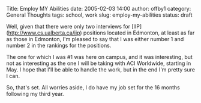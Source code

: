 Title: Employ MY Abilities
date: 2005-02-03 14:00
author: offby1
category: General Thoughts
tags: school, work
slug: employ-my-abilities
status: draft

Well, given that there were only two interviews for \[IIP\](<http://www.cs.ualberta.ca/iip>) positions located in Edmonton, at least as far as those in Edmonton, I\'m pleased to say that I was either number 1 and number 2 in the rankings for the positions.

The one for which I was #1 was here on campus, and it was interesting, but not as interesting as the one I will be taking with ACI Worldwide, starting in May. I hope that I\'ll be able to handle the work, but in the end I\'m pretty sure I can.

So, that\'s set. All worries aside, I do have my job set for the 16 months following my third year.
